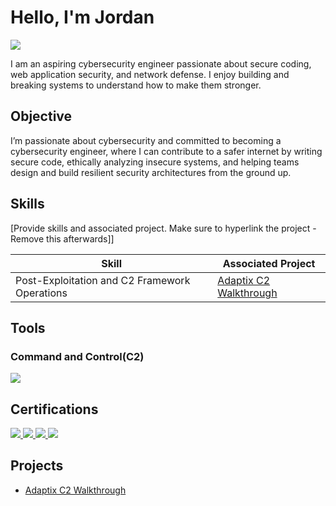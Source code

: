 # Hello, I'm Jordan
<a href="https://www.linkedin.com/in/mutakooha-jordan-b61781196/"><img src="https://img.shields.io/badge/-LinkedIn-0072b1?&style=for-the-badge&logo=linkedin&logoColor=white" /></a>

I am an aspiring cybersecurity engineer passionate about secure coding, web application security, and network defense. I enjoy building and breaking systems to understand how to make them stronger.

## Objective

I’m passionate about cybersecurity and committed to becoming a cybersecurity engineer, where I can contribute to a safer internet by writing secure code, ethically analyzing insecure systems, and helping teams design and build resilient security architectures from the ground up.

## Skills
[Provide skills and associated project. Make sure to hyperlink the project - Remove this afterwards]]

| Skill                                         | Associated Project         |                                                           
|-----------------------------------------------|-------------------------------------------------------------------------------------|
| Post-Exploitation and C2 Framework Operations | <a href="https://github.com/M-o-j-o/adaptix-c2-walkthrough">Adaptix C2 Walkthrough</a> |



## Tools
### Command and Control(C2)
<div>
    <img src="https://img.shields.io/badge/-AdaptixC2-00A4EF?&style=for-the-badge&logo=Microsoft&logoColor=white" />
</div>



## Certifications
<div>
<!-- Responsive Web Design -->
<a href="https://www.freecodecamp.org/certification/M-o-j-o/responsive-web-design" target="_blank">
  <img src="https://img.shields.io/badge/-Responsive%20Web%20Design-4D4D4D?&style=for-the-badge&logo=freeCodeCamp&logoColor=white" />
</a>
    
<!-- Advent of Cyber 2024 -->
<a href="https://tryhackme-certificates.s3-eu-west-1.amazonaws.com/THM-VOLQVDG8OB.pdf" target="_blank">
  <img src="https://img.shields.io/badge/-Advent%20of%20Cyber%202024-006400?&style=for-the-badge&logo=TryHackMe&logoColor=white" />
</a>

<!-- IBM Cybersecurity Fundamentals -->
<a href="https://www.credly.com/badges/6df8fb0c-614e-4ebc-8f9d-a65a79157026/linked_in_profile" target="_blank">
  <img src="https://img.shields.io/badge/-IBM%20Cybersecurity%20Fundamentals-000080?&style=for-the-badge&logo=IBM&logoColor=white" />
</a>

<!-- NDG Linux Unhatched -->
<img src="https://img.shields.io/badge/-NDG%20Linux%20Unhatched-007ACC?&style=for-the-badge&logo=Linux&logoColor=white" />
</div>

## Projects
- <a href="https://github.com/M-o-j-o/adaptix-c2-walkthrough">Adaptix C2 Walkthrough</a>
